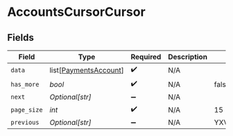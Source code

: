 # AccountsCursorCursor


## Fields

| Field                                                           | Type                                                            | Required                                                        | Description                                                     | Example                                                         |
| --------------------------------------------------------------- | --------------------------------------------------------------- | --------------------------------------------------------------- | --------------------------------------------------------------- | --------------------------------------------------------------- |
| `data`                                                          | list[[PaymentsAccount](../../models/shared/paymentsaccount.md)] | :heavy_check_mark:                                              | N/A                                                             |                                                                 |
| `has_more`                                                      | *bool*                                                          | :heavy_check_mark:                                              | N/A                                                             | false                                                           |
| `next`                                                          | *Optional[str]*                                                 | :heavy_minus_sign:                                              | N/A                                                             |                                                                 |
| `page_size`                                                     | *int*                                                           | :heavy_check_mark:                                              | N/A                                                             | 15                                                              |
| `previous`                                                      | *Optional[str]*                                                 | :heavy_minus_sign:                                              | N/A                                                             | YXVsdCBhbmQgYSBtYXhpbXVtIG1heF9yZXN1bHRzLol=                    |